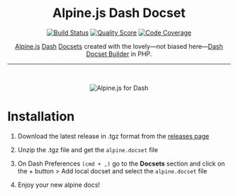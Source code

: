 <h1 align="center">Alpine.js Dash Docset</h1>


<p align="center">
    <a href="https://travis-ci.com/godbout/alpinejs-dash-docset"><img src="https://img.shields.io/travis/com/godbout/alpinejs-dash-docset/master.svg?style=flat-square" alt="Build Status"></a>
    <a href="https://scrutinizer-ci.com/g/godbout/alpinejs-dash-docset"><img src="https://img.shields.io/scrutinizer/g/godbout/alpinejs-dash-docset.svg?style=flat-square" alt="Quality Score"></a>
    <a href="https://scrutinizer-ci.com/g/godbout/alpinejs-dash-docset"><img src="https://scrutinizer-ci.com/g/godbout/alpinejs-dash-docset/badges/coverage.png?b=master" alt="Code Coverage"></a>
</p>

<p align="center">
    <a href="https://github.com/alpinejs/alpine">Alpine.js</a> <a href="https://kapeli.com/dash">Dash</a> <a href="https://kapeli.com/docsets">Docsets</a> created with the lovely—not biased here—<a href="https://github.com/godbout/dash-docset-builder">Dash Docset Builder</a> in PHP.
</p>

___

<br>
<p align="center">
    <img src="https://github.com/godbout/alpinejs-dash-docset/blob/media/alpinejs-dash-docset.gif" alt="Alpine.js for Dash">
</p>


# Installation

1. Download the latest release in .tgz format from the [releases page](https://github.com/godbout/alpinejs-dash-docset/releases/)

2. Unzip the .tgz file and get the `alpine.docset` file

3. On Dash Preferences `(cmd + ,)` go to the **Docsets** section and click on the + button > Add local docset and select the `alpine.docset` file

4. Enjoy your new alpine docs!
